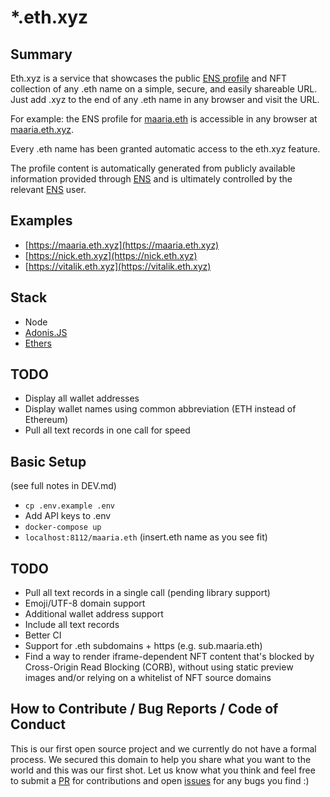# *.eth.xyz

## Summary

Eth.xyz is a service that showcases the public [ENS profile](https://ens.domains/) and NFT collection of any .eth name on a simple, secure, and easily shareable URL. Just add .xyz to the end of any .eth name in any browser and visit the URL.

For example: the ENS profile for [maaria.eth](https://app.ens.domains/name/maaria.eth/details) is accessible in any browser at [maaria.eth.xyz](https://maaria.eth.xyz/).

Every .eth name has been granted automatic access to the eth.xyz feature.

The profile content is automatically generated from publicly available information provided through [ENS](https://ens.domains/) and is ultimately controlled by the relevant [ENS](https://ens.domains/) user.

## Examples

* [https://maaria.eth.xyz](https://maaria.eth.xyz)
* [https://nick.eth.xyz](https://nick.eth.xyz)
* [https://vitalik.eth.xyz](https://vitalik.eth.xyz)

## Stack

* Node
* [Adonis.JS](https://adonisjs.com/)
* [Ethers](https://ethers.io)

## TODO
* Display all wallet addresses
* Display wallet names using common abbreviation (ETH instead of Ethereum)
* Pull all text records in one call for speed

## Basic Setup

(see full notes in DEV.md)

* `cp .env.example .env`
* Add API keys to .env
* `docker-compose up`
* `localhost:8112/maaria.eth` (insert.eth name as you see fit)

## TODO
* Pull all text records in a single call (pending library support)
* Emoji/UTF-8 domain support
* Additional wallet address support
* Include all text records
* Better CI
* Support for .eth subdomains + https (e.g. sub.maaria.eth)
* Find a way to render iframe-dependent NFT content that's blocked by Cross-Origin Read Blocking (CORB), without using static preview images and/or relying on a whitelist of NFT source domains

## How to Contribute / Bug Reports / Code of Conduct

This is our first open source project and we currently do not have a formal process. We secured this domain to help you share what you want to the world and this was our first shot. Let us know what you think and feel free to submit a [PR](https://github.com/devdotxyz/eth-xyz/pulls) for contributions and open [issues](https://github.com/devdotxyz/eth-xyz/issues) for any bugs you find :)

